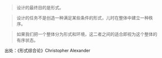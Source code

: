 > 设计的最终目的是形式。

> 设计的任务不是创造一种满足某些条件的形式，儿时在整体中建立一种秩序。

> 如果我们把一个整体分为形式和环境，这二者之间的适合即视为这个整体的有序状态。

出处：《形式综合论》Christopher Alexander
